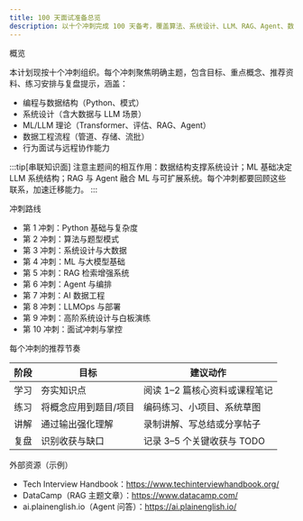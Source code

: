 ```yaml
---
title: 100 天面试准备总览
description: 以十个冲刺完成 100 天备考，覆盖算法、系统设计、LLM、RAG、Agent、数据工程与面试掌控。
---
```


概览

本计划现按十个冲刺组织。每个冲刺聚焦明确主题，包含目标、重点概念、推荐资料、练习安排与复盘提示，涵盖：

- 编程与数据结构（Python、模式）
- 系统设计（含大数据与 LLM 场景）
- ML/LLM 理论（Transformer、评估、RAG、Agent）
- 数据工程流程（管道、存储、流批）
- 行为面试与远程协作能力

:::tip[串联知识面]
注意主题间的相互作用：数据结构支撑系统设计；ML 基础决定 LLM 系统结构；RAG 与 Agent 融合 ML 与可扩展系统。每个冲刺都要回顾这些联系，加速迁移能力。
:::

冲刺路线

- 第 1 冲刺：Python 基础与复杂度
- 第 2 冲刺：算法与题型模式
- 第 3 冲刺：系统设计与大数据
- 第 4 冲刺：ML 与大模型基础
- 第 5 冲刺：RAG 检索增强系统
- 第 6 冲刺：Agent 与编排
- 第 7 冲刺：AI 数据工程
- 第 8 冲刺：LLMOps 与部署
- 第 9 冲刺：高阶系统设计与白板演练
- 第 10 冲刺：面试冲刺与掌控

每个冲刺的推荐节奏

| 阶段 | 目标 | 建议动作 |
| --- | --- | --- |
| 学习 | 夯实知识点 | 阅读 1–2 篇核心资料或课程笔记 |
| 练习 | 将概念应用到题目/项目 | 编码练习、小项目、系统草图 |
| 讲解 | 通过输出强化理解 | 录制讲解、写总结或分享帖子 |
| 复盘 | 识别收获与缺口 | 记录 3–5 个关键收获与 TODO |

外部资源（示例）

- Tech Interview Handbook：https://www.techinterviewhandbook.org/
- DataCamp（RAG 主题文章）：https://www.datacamp.com/
- ai.plainenglish.io（Agent 问答）：https://ai.plainenglish.io/
